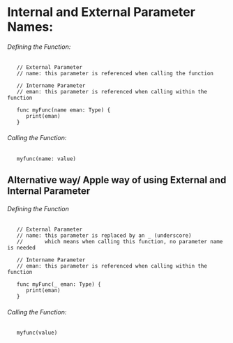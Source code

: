 # Internal and External Parameter Names:

###### Defining the Function:

```
   // External Parameter
   // name: this parameter is referenced when calling the function
   
   // Intername Parameter
   // eman: this parameter is referenced when calling within the function
   
   func myFunc(name eman: Type) {
      print(eman)
   }
```

###### Calling the Function:

```
   myfunc(name: value)
```

 ## Alternative way/ Apple way of using External and Internal Parameter
 
###### Defining the Function
```
   // External Parameter
   // name: this parameter is replaced by an _ (underscore) 
   //       which means when calling this function, no parameter name is needed
   
   // Intername Parameter
   // eman: this parameter is referenced when calling within the function
   
   func myFunc(_ eman: Type) {
      print(eman)
   }
```

###### Calling the Function:

```
   myfunc(value)
```
